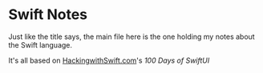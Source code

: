 # Swift Notes

Just like the title says, the main file here is the one holding my notes about the Swift language.

It's all based on [HackingwithSwift.com][1]'s *100 Days of SwiftUI*

[1]: https://hackingwithswift.com/100/swiftui

